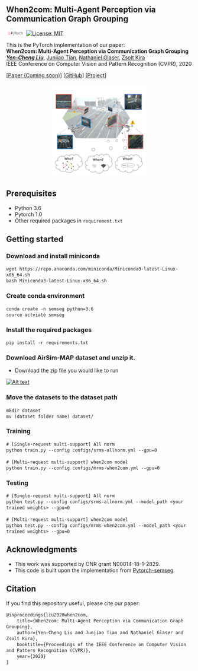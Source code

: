 ## When2com: Multi-Agent Perception via Communication Graph Grouping
<img src="teaser/pytorch-logo-dark.png" width="10%"> [![License: MIT](https://img.shields.io/badge/License-MIT-yellow.svg)](https://opensource.org/licenses/MIT) 

This is the PyTorch implementation of our paper: <br>
**When2com: Multi-Agent Perception via Communication Graph Grouping**<br>
[__***Yen-Cheng Liu***__](https://ycliu93.github.io/), [Junjiao Tian](https://www.linkedin.com/in/junjiao-tian-42b9758a/), [Nathaniel Glaser](https://sites.google.com/view/nathanglaser/), [Zsolt Kira](https://www.cc.gatech.edu/~zk15/)<br>
IEEE Conference on Computer Vision and Pattern Recognition (CVPR), 2020 <br>


[[Paper (Coming soon)](https://ycliu93.github.io/projects/multi_agent_perception.html)] [[GitHub](https://github.gatech.edu/RIPL/multi-agent-perception)] [[Project](https://ycliu93.github.io/projects/multi-agent-perception.html)]

<p align="center">
<img src="teaser/1359-teaser.gif" width="50%">
</p>

## Prerequisites
- Python 3.6
- Pytorch 1.0 
- Other required packages in `requirement.txt`


## Getting started
### Download and install miniconda 
```
wget https://repo.anaconda.com/miniconda/Miniconda3-latest-Linux-x86_64.sh
bash Miniconda3-latest-Linux-x86_64.sh
```

### Create conda environment
```
conda create -n semseg python=3.6
source actviate semseg
```

### Install the required packages
```
pip install -r requirements.txt
```

### Download AirSim-MAP dataset and unzip it. 
- Download the zip file you would like to run

[![Alt text](https://ycliu93.github.io/projects/cvpr20_assets/airsim_map.png)](https://gtvault-my.sharepoint.com/:f:/g/personal/yliu3133_gatech_edu/Ett0G1_5YYdBpgojk0uWESgBi95dO79LkbYaKRhlBIkVJQ?e=vdjklb/)


### Move the datasets to the dataset path
```
mkdir dataset
mv (dataset folder name) dataset/
```

### Training 
```
# [Single-request multi-support] All norm  
python train.py --config configs/srms-allnorm.yml --gpu=0

# [Multi-request multi-support] when2com model  
python train.py --config configs/mrms-when2com.yml --gpu=0

```

### Testing 
```
# [Single-request multi-support] All norm  
python test.py --config configs/srms-allnorm.yml --model_path <your trained weights> --gpu=0

# [Multi-request multi-support] when2com model  
python test.py --config configs/mrms-when2com.yml --model_path <your trained weights> --gpu=0
```

## Acknowledgments
- This work was supported by ONR grant N00014-18-1-2829.
- This code is built upon the implementation from [Pytorch-semseg](https://github.com/meetshah1995/pytorch-semseg).

## Citation
If you find this repository useful, please cite our paper:

```
@inproceedings{liu2020when2com,
    title={When2com: Multi-Agent Perception via Communication Graph Grouping},
    author={Yen-Cheng Liu and Junjiao Tian and Nathaniel Glaser and Zsolt Kira},
    booktitle={Proceedings of the IEEE Conference on Computer Vision and Pattern Recognition (CVPR)},
    year={2020}
}
```
